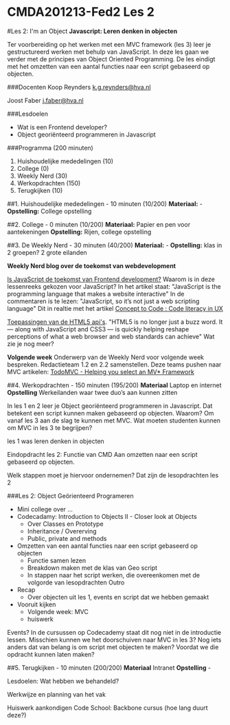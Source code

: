 CMDA201213-Fed2 Les 2
=====================

#Les 2: I'm an Object
**Javascript: Leren denken in objecten**

Ter voorbereiding op het werken met een MVC framework (les 3) leer je gestructureerd werken met behulp van JavaScript. In deze les gaan we verder met de principes van Object Oriented Programming. De les eindigt met het omzetten van een aantal functies naar een script gebaseerd op objecten.

###Docenten
Koop Reynders k.g.reynders@hva.nl 

Joost Faber j.faber@hva.nl

###Lesdoelen

* Wat is een Frontend developer?
* Object georiënteerd programmeren in Javascript

###Programma (200 minuten)

1. Huishoudelijke mededelingen (10) 
2. College (0)
3. Weekly Nerd (30) 
4. Werkopdrachten (150)
5. Terugkijken (10) 


##1. Huishoudelijke mededelingen - 10 minuten (10/200)
**Materiaal:** - 
**Opstelling:** College opstelling


##2. College - 0 minuten (10/200)
**Materiaal:** Papier en pen voor aantekeningen
**Opstelling:** Rijen, college opstelling


##3. De Weekly Nerd - 30 minuten (40/200)
**Materiaal:** -
**Opstelling:** klas in 2 groepen? 2 grote eilanden

**Weekly Nerd blog over de toekomst van webdevelopment**

[Is JavaScript de toekomst van Frontend development?](http://mashable.com/2012/11/12/javascript/) Waarom is in deze lessenreeks gekozen voor JavaScript? 
In het artikel staat: "JavaScript is the programming language that makes a website interactive"
In de commentaren is te lezen: "JavaScript, so it’s not just a web scripting language"
Dit in realtie met het artikel [Concept to Code : Code literacy in UX](http://uxmag.com/articles/concept-to-code)

[Toepassingen van de HTML5 api's](http://mashable.com/tag/future-web-series/). "HTML5 is no longer just a buzz word. It — along with JavaScript and CSS3 — is quickly helping reshape perceptions of what a web browser and web standards can achieve"
Wat zie je nog meer?

**Volgende week**
Onderwerp van de Weekly Nerd voor volgende week bespreken. 
Redactieteam 1.2 en 2.2 samenstellen. Deze teams pushen naar MVC artikelen: [TodoMVC - Helping you select an MV* Framework](http://addyosmani.github.com/todomvc/)


##4. Werkopdrachten - 150 minuten (195/200)
**Materiaal** Laptop en internet
**Opstelling** Werkeilanden waar twee duo’s aan kunnen zitten


In les 1 en 2 leer je Object georiënteerd programmeren in Javascript.  Dat betekent een script kunnen maken gebaseerd op objecten.
Waarom? Om vanaf les 3 aan de slag te kunnen met MVC. Wat moeten studenten kunnen om MVC in les 3 te begrijpen? 

les 1 was leren denken in objecten

Eindopdracht les 2: Functie van CMD Aan omzetten naar een script gebaseerd op objecten.

Welk stappen moet je hiervoor ondernemen? Dat zijn de lesopdrachten les 2


###Les 2: Object Geörienteerd Programeren

- Mini college over ...
- Codecadamy: Introduction to Objects II - Closer look at Objects
	- Over Classes en Prototype
	- Inheritance / Overerving
	- Public, private and methods
- Omzetten van een aantal functies naar een script gebaseerd op objecten
	- Functie samen lezen
	- Breakdown maken met de klas van Geo script
	- In stappen naar het script werken, die overeenkomen met de volgorde van lesopdrachten
Outro 
- Recap 
	- Over objecten uit les 1, events en script dat we hebben gemaakt
- Vooruit kijken
 	- Volgende week: MVC 
	- huiswerk

Events? In de cursussen op Codecademy staat dit nog niet in de introductie lessen. Misschien kunnen we het doorschuiven naar MVC in les 3?
Nog iets anders dat van belang is om script met objecten te maken? Voordat we die opdracht kunnen laten maken?



##5. Terugkijken - 10 minuten (200/200)
**Materiaal** Intranet
**Opstelling** - 

Lesdoelen: Wat hebben we behandeld? 

Werkwijze en planning van het vak

Huiswerk aankondigen
	Code School: Backbone cursus (hoe lang duurt deze?)



